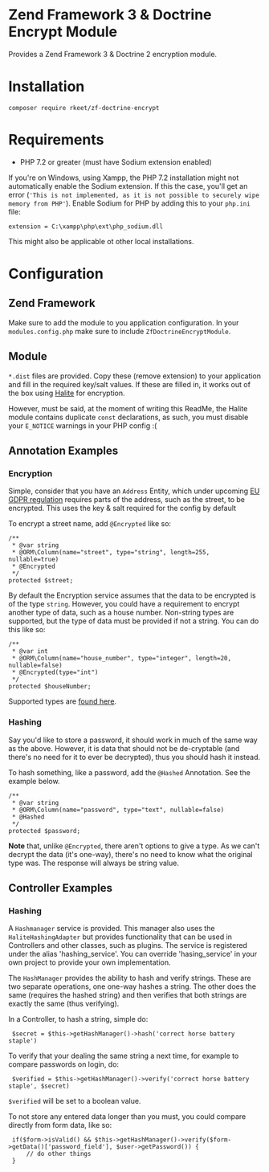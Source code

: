 # Zend Framework 3 & Doctrine Encrypt Module

Provides a Zend Framework 3 & Doctrine 2 encryption module.

# Installation

    composer require rkeet/zf-doctrine-encrypt
    
# Requirements

 * PHP 7.2 or greater (must have Sodium extension enabled)
 
If you're on Windows, using Xampp, the PHP 7.2 installation might not automatically enable the Sodium extension. If this
the case, you'll get an error (`'This is not implemented, as it is not possible to securely wipe memory from PHP'`). 
Enable Sodium for PHP by adding this to your `php.ini` file:

    extension = C:\xampp\php\ext\php_sodium.dll

This might also be applicable ot other local installations.  

# Configuration

## Zend Framework

Make sure to add the module to you application configuration. In your `modules.config.php` make sure to include 
`ZfDoctrineEncryptModule`.

## Module

`*.dist` files are provided. Copy these (remove extension) to your application and fill in the required key/salt values. 
If these are filled in, it works out of the box using [Halite](https://github.com/paragonie/halite) for encryption. 

However, must be said, at the moment of writing this ReadMe, the Halite module contains duplicate `const` declarations,
as such, you must disable your `E_NOTICE` warnings in your PHP config :(

## Annotation Examples

### Encryption

Simple, consider that you have an `Address` Entity, which under upcoming [EU GDPR regulation](https://www.eugdpr.org/)
requires parts of the address, such as the street, to be encrypted. This uses the key & salt required for the config
by default

To encrypt a street name, add `@Encrypted` like so: 

    /**
     * @var string
     * @ORM\Column(name="street", type="string", length=255, nullable=true)
     * @Encrypted
     */
    protected $street;
    
By default the Encryption service assumes that the data to be encrypted is of the type `string`. However, you could have
a requirement to encrypt another type of data, such as a house number. Non-string types are supported, but the type of data
must be provided if not a string. You can do this like so:

    /**
     * @var int
     * @ORM\Column(name="house_number", type="integer", length=20, nullable=false)
     * @Encrypted(type="int")
     */
    protected $houseNumber;
    
Supported types are [found here](http://php.net/settype).

### Hashing

Say you'd like to store a password, it should work in much of the same way as the above. However, it is data that should
not be de-cryptable (and there's no need for it to ever be decrypted), thus you should hash it instead.

To hash something, like a password, add the `@Hashed` Annotation. See the example below.

    /**
     * @var string
     * @ORM\Column(name="password", type="text", nullable=false)
     * @Hashed
     */
    protected $password;
    
**Note** that, unlike `@Encrypted`, there aren't options to give a type. As we can't decrypt the data (it's one-way), 
there's no need to know what the original type was. The response will always be string value.

 ## Controller Examples
 
 ### Hashing
 
 A `Hashmanager` service is provided. This manager also uses the `HaliteHashingAdapter` but provides functionality that 
 can be used in Controllers and other classes, such as plugins. The service is registered under the alias 'hashing_service'.
 You can override 'hasing_service' in your own project to provide your own implementation. 
 
 The `HashManager` provides the ability to hash and verify strings. These are two separate operations, one one-way 
 hashes a string. The other does the same (requires the hashed string) and then verifies that both strings are 
 exactly the same (thus verifying).
 
 In a Controller, to hash a string, simple do:
 
     $secret = $this->getHashManager()->hash('correct horse battery staple')
     
 To verify that your dealing the same string a next time, for example to compare passwords on login, do:
 
     $verified = $this->getHashManager()->verify('correct horse battery staple', $secret)
     
 `$verified` will be set to a boolean value. 
 
 To not store any entered data longer than you must, you could compare directly from form data, like so:
 
     if($form->isValid() && $this->getHashManager()->verify($form->getData()['password_field'], $user->getPassword()) {
         // do other things
     }
     
